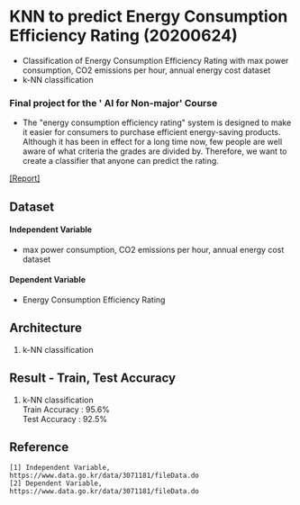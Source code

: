 # KNN to predict Energy Consumption Efficiency Rating (20200624)
- Classification of Energy Consumption Efficiency Rating with max power consumption, CO2 emissions per hour, annual energy cost dataset
- k-NN classification

### Final project for the ' AI for Non-major' Course
- The "energy consumption efficiency rating" system is designed to make it easier for consumers to purchase efficient energy-saving products.
Although it has been in effect for a long time now, few people are well aware of what criteria the grades are divided by. 
Therefore, we want to create a classifier that anyone can predict the rating.  

[[Report]](https://github.com/OH-Seoyoung/KNN_to_predict_Energy_Consumption_Efficiency_Rating/blob/master/%5B%EA%B8%B0%EB%A7%90%EA%B3%A0%EC%82%AC%20%EB%8C%80%EC%B2%B4%EA%B3%BC%EC%A0%9C%5D%202017010698%20%EC%88%98%ED%95%99%EA%B3%BC%20%EC%98%A4%EC%84%9C%EC%98%81.pdf)  

## Dataset  
#### Independent Variable  
- max power consumption, CO2 emissions per hour, annual energy cost dataset  
#### Dependent Variable  
- Energy Consumption Efficiency Rating   

## Architecture
1. k-NN classification

## Result - Train, Test Accuracy
1. k-NN classification  
  Train Accuracy : 95.6%  
  Test Accuracy : 92.5%
  
## Reference  
```
[1] Independent Variable, https://www.data.go.kr/data/3071181/fileData.do    
[2] Dependent Variable, https://www.data.go.kr/data/3071181/fileData.do
```
